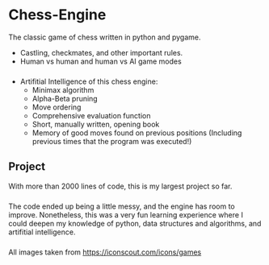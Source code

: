 # Chess-Engine
The classic game of chess written in python and pygame.

- Castling, checkmates, and other important rules.
- Human vs human and human vs AI game modes
###
- Artifitial Intelligence of this chess engine:
    - Minimax algorithm
    - Alpha-Beta pruning
    - Move ordering
    - Comprehensive evaluation function
    - Short, manually written, opening book
    - Memory of good moves found on previous positions (Including previous times that the program was executed!)


## Project
With more than 2000 lines of code, this is my largest project so far.
###
The code ended up being a little messy, and the engine has room to improve. Nonetheless, this was a very fun learning experience where I could deepen my knowledge of python, data structures and algorithms, and artifitial intelligence.

###

All images taken from https://iconscout.com/icons/games
